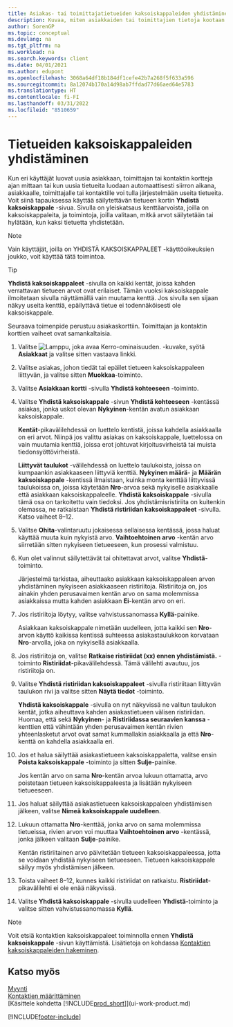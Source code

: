 ```yaml
---
title: Asiakas- tai toimittajatietueiden kaksoiskappaleiden yhdistäminen
description: Kuvaa, miten asiakkaiden tai toimittajien tietoja kootaan yhteen, kun joistakin niistä on kaksoiskappaleita.
author: SorenGP
ms.topic: conceptual
ms.devlang: na
ms.tgt_pltfrm: na
ms.workload: na
ms.search.keywords: client
ms.date: 04/01/2021
ms.author: edupont
ms.openlocfilehash: 3068a64df18b184df1cefe42b7a268f5f633a596
ms.sourcegitcommit: 8a12074b170a14d98ab7ffdad77d66aed64e5783
ms.translationtype: HT
ms.contentlocale: fi-FI
ms.lasthandoff: 03/31/2022
ms.locfileid: "8510659"
---
```

# <a name="merge-duplicate-records"></a>Tietueiden kaksoiskappaleiden yhdistäminen
Kun eri käyttäjät luovat uusia asiakkaan, toimittajan tai kontaktin kortteja ajan mittaan tai kun uusia tietueita luodaan automaattisesti siirron aikana, asiakkaalle, toimittajalle tai kontaktille voi tulla järjestelmään useita tietueita. Voit siinä tapauksessa käyttää säilytettävän tietueen kortin **Yhdistä kaksoiskappale** -sivua. Sivulla on yleiskatsaus kenttäarvoista, joilla on kaksoiskappaleita, ja toimintoja, joilla valitaan, mitkä arvot säilytetään tai hylätään, kun kaksi tietuetta yhdistetään.

> [!NOTE]
> Vain käyttäjät, joilla on YHDISTÄ KAKSOISKAPPALEET -käyttöoikeuksien joukko, voit käyttää tätä toimintoa.

> [!TIP]
> **Yhdistä kaksoiskappaleet** -sivulla on kaikki kentät, joissa kahden verrattavan tietueen arvot ovat erilaiset. Tämän vuoksi kaksoiskappale ilmoitetaan sivulla näyttämällä vain muutama kenttä. Jos sivulla sen sijaan näkyy useita kenttiä, epäilyttävä tietue ei todennäköisesti ole kaksoiskappale.

Seuraava toimenpide perustuu asiakaskorttiin. Toimittajan ja kontaktin korttien vaiheet ovat samankaltaisia.

1. Valitse ![Lamppu, joka avaa Kerro-ominaisuuden.](media/ui-search/search_small.png "Kerro, mitä haluat tehdä") -kuvake, syötä **Asiakkaat** ja valitse sitten vastaava linkki.
2. Valitse asiakas, johon tiedät tai epäilet tietueen kaksoiskappaleen liittyvän, ja valitse sitten **Muokkaa**-toiminto.
3. Valitse **Asiakkaan kortti** -sivulla **Yhdistä kohteeseen** -toiminto.
4. Valitse **Yhdistä kaksoiskappale** -sivun **Yhdistä kohteeseen** -kentässä asiakas, jonka uskot olevan **Nykyinen**-kentän avatun asiakkaan kaksoiskappale.

    **Kentät**-pikavälilehdessä on luettelo kentistä, joissa kahdella asiakkaalla on eri arvot. Niinpä jos valittu asiakas on kaksoiskappale, luettelossa on vain muutamia kenttiä, joissa erot johtuvat kirjoitusvirheistä tai muista tiedonsyöttövirheistä.

    **Liittyvät taulukot** -välilehdessä on luettelo taulukoista, joissa on kumpaankin asiakkaaseen liittyviä kenttiä. **Nykyinen määrä**- ja **Määrän kaksoiskappale** -kentissä ilmaistaan, kuinka monta kenttää liittyvissä taulukoissa on, joissa käytetään **Nro**-arvoa sekä nykyiselle asiakkaalle että asiakkaan kaksoiskappaleelle. **Yhdistä kaksoiskappale** -sivulla tämä osa on tarkoitettu vain tiedoksi. Jos yhdistämisristiriita on kuitenkin olemassa, ne ratkaistaan **Yhdistä ristiriidan kaksoiskappaleet** -sivulla. Katso vaiheet 8–12.   

5. Valitse **Ohita**-valintaruutu jokaisessa sellaisessa kentässä, jossa haluat käyttää muuta kuin nykyistä arvo. **Vaihtoehtoinen arvo** -kentän arvo siirretään sitten nykyiseen tietueeseen, kun prosessi valmistuu.
6. Kun olet valinnut säilytettävät tai ohitettavat arvot, valitse **Yhdistä**-toiminto.

    Järjestelmä tarkistaa, aiheuttaako asiakkaan kaksoiskappaleen arvon yhdistäminen nykyiseen asiakkaaseen ristiriitoja. Ristiriitoja on, jos ainakin yhden perusavaimen kentän arvo on sama molemmissa asiakkaissa mutta kahden asiakkaan **Ei**-kentän arvo on eri.

7. Jos ristiriitoja löytyy, valitse vahvistussanomassa **Kyllä**-painike.

    Asiakkaan kaksoiskappale nimetään uudelleen, jotta kaikki sen **Nro**-arvon käyttö kaikissa kentissä suhteessa asiakastaulukkoon korvataan **Nro**-arvolla, joka on nykyisellä asiakkaalla.
8. Jos ristiriitoja on, valitse **Ratkaise ristiriidat (xx) ennen yhdistämistä.** -toiminto **Ristiriidat**-pikavälilehdessä. Tämä välilehti avautuu, jos ristiriitoja on.
9. Valitse **Yhdistä ristiriidan kaksoiskappaleet** -sivulla ristiriitaan liittyvän taulukon rivi ja valitse sitten **Näytä tiedot** -toiminto.

    **Yhdistä kaksoiskappale** -sivulla on nyt näkyvissä ne valitun taulukon kentät, jotka aiheuttava kahden asiakastietueen välisen ristiriidan. Huomaa, että sekä **Nykyinen**- ja **Ristiriidassa seuraavien kanssa** -kenttien että vähintään yhden perusavaimen kentän rivien yhteenlasketut arvot ovat samat kummallakin asiakkaalla ja että **Nro**-kenttä on kahdella asiakkaalla eri.   
10. Jos et halua säilyttää asiakastietueen kaksoiskappaletta, valitse ensin **Poista kaksoiskappale** -toiminto ja sitten **Sulje**-painike.

    Jos kentän arvo on sama **Nro**-kentän arvoa lukuun ottamatta, arvo poistetaan tietueen kaksoiskappaleesta ja lisätään nykyiseen tietueeseen.
11. Jos haluat säilyttää asiakastietueen kaksoiskappaleen yhdistämisen jälkeen, valitse **Nimeä kaksoiskappale uudelleen**.
12. Lukuun ottamatta **Nro**-kenttää, jonka arvo on sama molemmissa tietueissa, rivien arvon voi muuttaa **Vaihtoehtoinen arvo** -kentässä, jonka jälkeen valitaan **Sulje**-painike.

    Kentän ristiriitainen arvo päivitetään tietueen kaksoiskappaleessa, jotta se voidaan yhdistää nykyiseen tietueeseen. Tietueen kaksoiskappale säilyy myös yhdistämisen jälkeen.
13. Toista vaiheet 8–12, kunnes kaikki ristiriidat on ratkaistu. **Ristiriidat**-pikavälilehti ei ole enää näkyvissä.
14. Valitse **Yhdistä kaksoiskappale** -sivulla uudelleen **Yhdistä**-toiminto ja valitse sitten vahvistussanomassa **Kyllä**.

> [!NOTE]
> Voit etsiä kontaktien kaksoiskappaleet toiminnolla ennen **Yhdistä kaksoiskappale** -sivun käyttämistä. Lisätietoja on kohdassa [Kontaktien kaksoiskappaleiden hakeminen](marketing-setup-contacts.md#searching-for-duplicate-contacts).

## <a name="see-also"></a>Katso myös
[Myynti](sales-manage-sales.md)  
[Kontaktien määrittäminen](marketing-setup-contacts.md)  
[Käsittele kohdetta [!INCLUDE[prod_short](includes/prod_short.md)]](ui-work-product.md)


[!INCLUDE[footer-include](includes/footer-banner.md)]